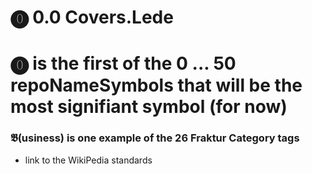 # ⓿ 0.0 Covers.Lede

# ⓿ is the first of the 0 ... 50 repoNameSymbols that will be the most signifiant symbol (for now)

### 𝕭(usiness) is one example of the 26 Fraktur Category tags

* link to the WikiPedia standards

​

